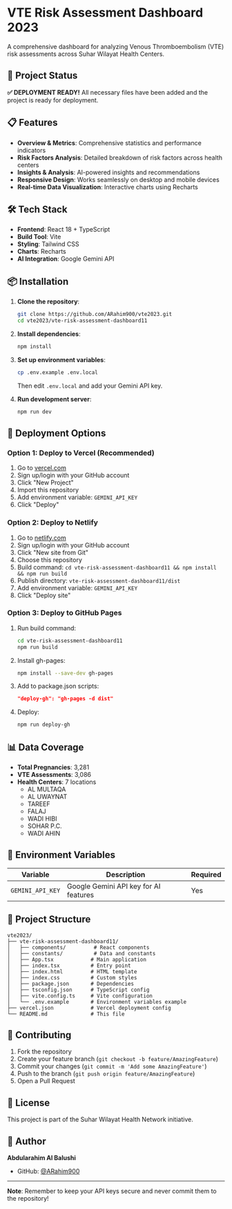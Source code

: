 # VTE Risk Assessment Dashboard 2023

A comprehensive dashboard for analyzing Venous Thromboembolism (VTE) risk assessments across Suhar Wilayat Health Centers.

## 🚀 Project Status

**✅ DEPLOYMENT READY!** All necessary files have been added and the project is ready for deployment.

## 📋 Features

- **Overview & Metrics**: Comprehensive statistics and performance indicators
- **Risk Factors Analysis**: Detailed breakdown of risk factors across health centers
- **Insights & Analysis**: AI-powered insights and recommendations
- **Responsive Design**: Works seamlessly on desktop and mobile devices
- **Real-time Data Visualization**: Interactive charts using Recharts

## 🛠️ Tech Stack

- **Frontend**: React 18 + TypeScript
- **Build Tool**: Vite
- **Styling**: Tailwind CSS
- **Charts**: Recharts
- **AI Integration**: Google Gemini API

## 📦 Installation

1. **Clone the repository**:
   ```bash
   git clone https://github.com/ARahim900/vte2023.git
   cd vte2023/vte-risk-assessment-dashboard11
   ```

2. **Install dependencies**:
   ```bash
   npm install
   ```

3. **Set up environment variables**:
   ```bash
   cp .env.example .env.local
   ```
   Then edit `.env.local` and add your Gemini API key.

4. **Run development server**:
   ```bash
   npm run dev
   ```

## 🚀 Deployment Options

### Option 1: Deploy to Vercel (Recommended)

1. Go to [vercel.com](https://vercel.com)
2. Sign up/login with your GitHub account
3. Click "New Project"
4. Import this repository
5. Add environment variable: `GEMINI_API_KEY`
6. Click "Deploy"

### Option 2: Deploy to Netlify

1. Go to [netlify.com](https://netlify.com)
2. Sign up/login with your GitHub account
3. Click "New site from Git"
4. Choose this repository
5. Build command: `cd vte-risk-assessment-dashboard11 && npm install && npm run build`
6. Publish directory: `vte-risk-assessment-dashboard11/dist`
7. Add environment variable: `GEMINI_API_KEY`
8. Click "Deploy site"

### Option 3: Deploy to GitHub Pages

1. Run build command:
   ```bash
   cd vte-risk-assessment-dashboard11
   npm run build
   ```

2. Install gh-pages:
   ```bash
   npm install --save-dev gh-pages
   ```

3. Add to package.json scripts:
   ```json
   "deploy-gh": "gh-pages -d dist"
   ```

4. Deploy:
   ```bash
   npm run deploy-gh
   ```

## 📊 Data Coverage

- **Total Pregnancies**: 3,281
- **VTE Assessments**: 3,086
- **Health Centers**: 7 locations
  - AL MULTAQA
  - AL UWAYNAT
  - TAREEF
  - FALAJ
  - WADI HIBI
  - SOHAR P.C.
  - WADI AHIN

## 🔑 Environment Variables

| Variable | Description | Required |
|----------|-------------|----------|
| `GEMINI_API_KEY` | Google Gemini API key for AI features | Yes |

## 📁 Project Structure

```
vte2023/
├── vte-risk-assessment-dashboard11/
│   ├── components/         # React components
│   ├── constants/          # Data and constants
│   ├── App.tsx            # Main application
│   ├── index.tsx          # Entry point
│   ├── index.html         # HTML template
│   ├── index.css          # Custom styles
│   ├── package.json       # Dependencies
│   ├── tsconfig.json      # TypeScript config
│   ├── vite.config.ts     # Vite configuration
│   └── .env.example       # Environment variables example
├── vercel.json            # Vercel deployment config
└── README.md              # This file
```

## 🤝 Contributing

1. Fork the repository
2. Create your feature branch (`git checkout -b feature/AmazingFeature`)
3. Commit your changes (`git commit -m 'Add some AmazingFeature'`)
4. Push to the branch (`git push origin feature/AmazingFeature`)
5. Open a Pull Request

## 📝 License

This project is part of the Suhar Wilayat Health Network initiative.

## 👤 Author

**Abdularahim Al Balushi**
- GitHub: [@ARahim900](https://github.com/ARahim900)

---

**Note**: Remember to keep your API keys secure and never commit them to the repository!
